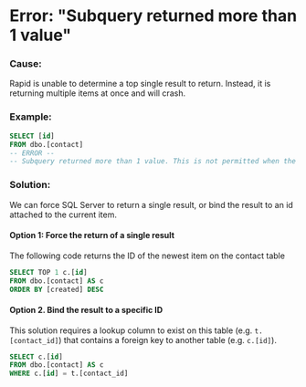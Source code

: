 # Error: "Subquery returned more than 1 value"

### Cause:

Rapid is unable to determine a top single result to return. Instead, it is returning multiple items at once and will crash.

### Example:

```sql
SELECT [id]
FROM dbo.[contact]
-- ERROR --
-- Subquery returned more than 1 value. This is not permitted when the subquery follows =, !=, <, <=, >, >= or when the subquery is used as an expression.
```

### Solution:
We can force SQL Server to return a single result, or bind the result to an id attached to the current item.

#### Option 1: Force the return of a single result

The following code returns the ID of the newest item on the contact table

```sql
SELECT TOP 1 c.[id]
FROM dbo.[contact] AS c
ORDER BY [created] DESC
```

#### Option 2. Bind the result to a specific ID

This solution requires a lookup column to exist on this table (e.g. `t.[contact_id]`) that contains a foreign key to another table (e.g. `c.[id]`).

```sql
SELECT c.[id]
FROM dbo.[contact] AS c
WHERE c.[id] = t.[contact_id]
```